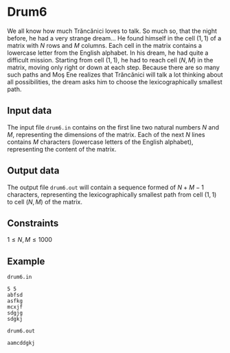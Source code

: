 # Drum6

We all know how much Trăncănici loves to talk. So much so, that the night before, he had a very strange dream... He found himself in the cell $(1, 1)$ of a matrix with $N$ rows and $M$ columns. Each cell in the matrix contains a lowercase letter from the English alphabet. In his dream, he had quite a difficult mission. Starting from cell $(1, 1)$, he had to reach cell $(N, M)$ in the matrix, moving only right or down at each step. Because there are so many such paths and Moş Ene realizes that Trăncănici will talk a lot thinking about all possibilities, the dream asks him to choose the lexicographically smallest path.

## Input data

The input file `drum6.in` contains on the first line two natural numbers $N$ and $M$, representing the dimensions of the matrix. Each of the next $N$ lines contains $M$ characters (lowercase letters of the English alphabet), representing the content of the matrix.

## Output data

The output file `drum6.out` will contain a sequence formed of $N + M - 1$ characters, representing the lexicographically smallest path from cell $(1, 1)$ to cell $(N, M)$ of the matrix.

## Constraints

$1 \leq N, M \leq 1000$

## Example

`drum6.in`
```
5 5
abfsd
asfkg
mcxjf
sdgjg
sdgkj
```

`drum6.out`
```
aamcddgkj
```